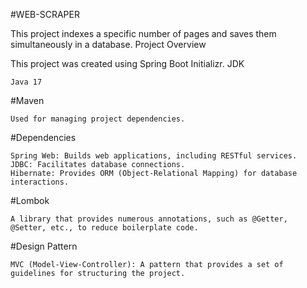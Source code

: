 #WEB-SCRAPER

This project indexes a specific number of pages and saves them simultaneously in a database.
Project Overview

This project was created using Spring Boot Initializr.
JDK

    Java 17

#Maven

    Used for managing project dependencies.

#Dependencies

    Spring Web: Builds web applications, including RESTful services.
    JDBC: Facilitates database connections.
    Hibernate: Provides ORM (Object-Relational Mapping) for database interactions.

#Lombok

    A library that provides numerous annotations, such as @Getter, @Setter, etc., to reduce boilerplate code.

#Design Pattern

    MVC (Model-View-Controller): A pattern that provides a set of guidelines for structuring the project.
